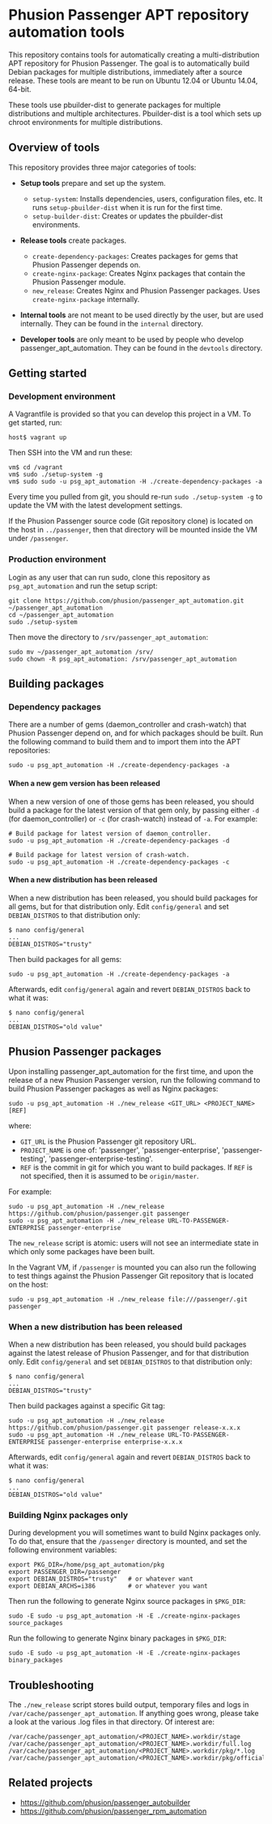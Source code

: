 # Phusion Passenger APT repository automation tools

This repository contains tools for automatically creating a multi-distribution APT repository for Phusion Passenger. The goal is to automatically build Debian packages for multiple distributions, immediately after a source release. These tools are meant to be run on Ubuntu 12.04 or Ubuntu 14.04, 64-bit.

These tools use pbuilder-dist to generate packages for multiple distributions and multiple architectures. Pbuilder-dist is a tool which sets up chroot environments for multiple distributions.

## Overview of tools

This repository provides three major categories of tools:

 * **Setup tools** prepare and set up the system.

    * `setup-system`: Installs dependencies, users, configuration files, etc. It runs `setup-pbuilder-dist` when it is run for the first time.
    * `setup-builder-dist`: Creates or updates the pbuilder-dist environments.

 * **Release tools** create packages.

    * `create-dependency-packages`: Creates packages for gems that Phusion Passenger depends on.
    * `create-nginx-package`: Creates Nginx packages that contain the Phusion Passenger module.
    * `new_release`: Creates Nginx and Phusion Passenger packages. Uses `create-nginx-package` internally.

 * **Internal tools** are not meant to be used directly by the user, but are used internally. They can be found in the `internal` directory.

 * **Developer tools** are only meant to be used by people who develop passenger_apt_automation. They can be found in the `devtools` directory.

## Getting started

### Development environment

A Vagrantfile is provided so that you can develop this project in a VM. To get started, run:

    host$ vagrant up

Then SSH into the VM and run these:

    vm$ cd /vagrant
    vm$ sudo ./setup-system -g
    vm$ sudo sudo -u psg_apt_automation -H ./create-dependency-packages -a

Every time you pulled from git, you should re-run `sudo ./setup-system -g` to update the VM with the latest development settings.

If the Phusion Passenger source code (Git repository clone) is located on the host in `../passenger`, then that directory will be mounted inside the VM under `/passenger`.

### Production environment

Login as any user that can run sudo, clone this repository as `psg_apt_automation` and run the setup script:

    git clone https://github.com/phusion/passenger_apt_automation.git ~/passenger_apt_automation
    cd ~/passenger_apt_automation
    sudo ./setup-system

Then move the directory to `/srv/passenger_apt_automation`:

    sudo mv ~/passenger_apt_automation /srv/
    sudo chown -R psg_apt_automation: /srv/passenger_apt_automation

## Building packages

### Dependency packages

There are a number of gems (daemon_controller and crash-watch) that Phusion Passenger depend on, and for which packages should be built. Run the following command to build them and to import them into the APT repositories:

    sudo -u psg_apt_automation -H ./create-dependency-packages -a

#### When a new gem version has been released

When a new version of one of those gems has been released, you should build a package for the latest version of that gem only, by passing either `-d` (for daemon_controller) or `-c` (for crash-watch) instead of `-a`. For example:

    # Build package for latest version of daemon_controller.
    sudo -u psg_apt_automation -H ./create-dependency-packages -d

    # Build package for latest version of crash-watch.
    sudo -u psg_apt_automation -H ./create-dependency-packages -c

#### When a new distribution has been released

When a new distribution has been released, you should build packages for all gems, but for that distribution only. Edit `config/general` and set `DEBIAN_DISTROS` to that distribution only:

    $ nano config/general
    ...
    DEBIAN_DISTROS="trusty"

Then build packages for all gems:

    sudo -u psg_apt_automation -H ./create-dependency-packages -a

Afterwards, edit `config/general` again and revert `DEBIAN_DISTROS` back to what it was:

    $ nano config/general
    ...
    DEBIAN_DISTROS="old value"

## Phusion Passenger packages

Upon installing passenger_apt_automation for the first time, and upon the release of a new Phusion Passenger version, run the following command to build Phusion Passenger packages as well as Nginx packages:

    sudo -u psg_apt_automation -H ./new_release <GIT_URL> <PROJECT_NAME> [REF]

where:

 * `GIT_URL` is the Phusion Passenger git repository URL.
 * `PROJECT_NAME` is one of: 'passenger', 'passenger-enterprise', 'passenger-testing', 'passenger-enterprise-testing'.
 * `REF` is the commit in git for which you want to build packages. If `REF` is not specified, then it is assumed to be `origin/master`.

For example:

    sudo -u psg_apt_automation -H ./new_release https://github.com/phusion/passenger.git passenger
    sudo -u psg_apt_automation -H ./new_release URL-TO-PASSENGER-ENTERPRISE passenger-enterprise

The `new_release` script is atomic: users will not see an intermediate state in which only some packages have been built.

In the Vagrant VM, if `/passenger` is mounted you can also run the following to test things against the Phusion Passenger Git repository that is located on the host:

    sudo -u psg_apt_automation -H ./new_release file:///passenger/.git passenger

### When a new distribution has been released

When a new distribution has been released, you should build packages against the latest release of Phusion Passenger, and for that distribution only. Edit `config/general` and set `DEBIAN_DISTROS` to that distribution only:

    $ nano config/general
    ...
    DEBIAN_DISTROS="trusty"

Then build packages against a specific Git tag:

    sudo -u psg_apt_automation -H ./new_release https://github.com/phusion/passenger.git passenger release-x.x.x
    sudo -u psg_apt_automation -H ./new_release URL-TO-PASSENGER-ENTERPRISE passenger-enterprise enterprise-x.x.x

Afterwards, edit `config/general` again and revert `DEBIAN_DISTROS` back to what it was:

    $ nano config/general
    ...
    DEBIAN_DISTROS="old value"

### Building Nginx packages only

During development you will sometimes want to build Nginx packages only. To do that, ensure that the `/passenger` directory is mounted, and set the following environment variables:

    export PKG_DIR=/home/psg_apt_automation/pkg
    export PASSENGER_DIR=/passenger
    export DEBIAN_DISTROS="trusty"   # or whatever want
    export DEBIAN_ARCHS=i386         # or whatever you want

Then run the following to generate Nginx source packages in `$PKG_DIR`:

    sudo -E sudo -u psg_apt_automation -H -E ./create-nginx-packages source_packages

Run the following to generate Nginx binary packages in `$PKG_DIR`:

    sudo -E sudo -u psg_apt_automation -H -E ./create-nginx-packages binary_packages

## Troubleshooting

The `./new_release` script stores build output, temporary files and logs in `/var/cache/passenger_apt_automation`. If anything goes wrong, please take a look at the various .log files in that directory. Of interest are:

    /var/cache/passenger_apt_automation/<PROJECT_NAME>.workdir/stage
    /var/cache/passenger_apt_automation/<PROJECT_NAME>.workdir/full.log
    /var/cache/passenger_apt_automation/<PROJECT_NAME>.workdir/pkg/*.log
    /var/cache/passenger_apt_automation/<PROJECT_NAME>.workdir/pkg/official/*.log

## Related projects

 * https://github.com/phusion/passenger_autobuilder
 * https://github.com/phusion/passenger_rpm_automation
